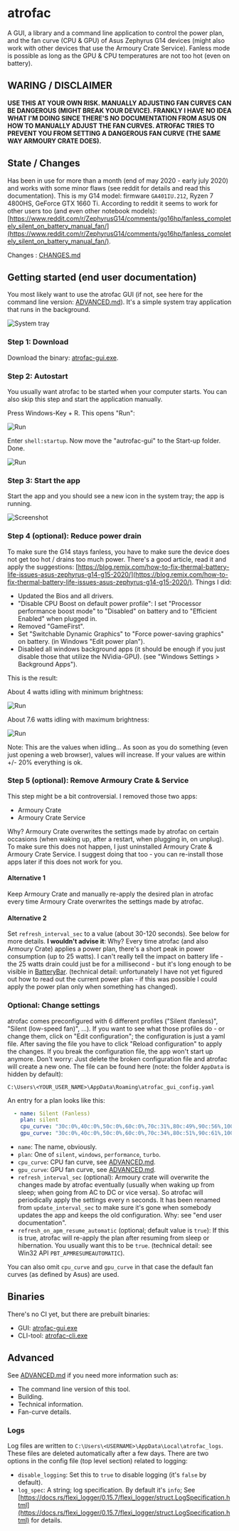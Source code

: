 # atrofac

A GUI, a library and a command line application to control the power plan, and the fan curve (CPU & GPU) of Asus Zephyrus G14 devices (might also work with other devices that use the Armoury Crate Service). Fanless mode is possible as long as the GPU & CPU temperatures are not too hot (even on battery). 

## WARING / DISCLAIMER

**USE THIS AT YOUR OWN RISK. MANUALLY ADJUSTING FAN CURVES CAN BE DANGEROUS (MIGHT BREAK YOUR DEVICE). FRANKLY I HAVE NO IDEA WHAT I'M DOING SINCE THERE'S NO DOCUMENTATION FROM ASUS ON HOW TO MANUALLY ADJUST THE FAN CURVES. ATROFAC TRIES TO PREVENT YOU FROM SETTING A DANGEROUS FAN CURVE (THE SAME WAY ARMOURY CRATE DOES).**

## State / Changes

Has been in use for more than a month (end of may 2020 - early july 2020) and works with some minor flaws (see reddit for details and read this documentation). This is my G14 model: firmware `GA401IU.212`, Ryzen 7 4800HS, GeForce GTX 1660 Ti.  According to reddit it seems to work for other users too (and even other notebook models): [https://www.reddit.com/r/ZephyrusG14/comments/go16hp/fanless_completely_silent_on_battery_manual_fan/](https://www.reddit.com/r/ZephyrusG14/comments/go16hp/fanless_completely_silent_on_battery_manual_fan/).

Changes : [CHANGES.md](CHANGES.md)

## Getting started (end user documentation)

You most likely want to use the atrofac GUI (if not, see here for the command line version: [ADVANCED.md](ADVANCED.md)). It's a simple system tray application that runs in the background.

![System tray](bin/systray.png)

### Step 1: Download

Download the binary: [atrofac-gui.exe](bin/atrofac-gui.exe).

### Step 2: Autostart

You usually want atrofac to be started when your computer starts. You can also skip this step and start the application manually.

Press Windows-Key + R. This opens "Run":

![Run](bin/startup.png)

Enter `shell:startup`. Now move the "autrofac-gui" to the Start-up folder. Done.

![Run](bin/startup_folder.png)

### Step 3: Start the app

Start the app and you should see a new icon in the system tray; the app is running.

![Screenshot](bin/tray.png)

### Step 4 (optional): Reduce power drain

To make sure the G14 stays fanless, you have to make sure the device does not get too hot / drains too much power. There's a good article, read it and apply the suggestions: [https://blog.remjx.com/how-to-fix-thermal-battery-life-issues-asus-zephyrus-g14-g15-2020/](https://blog.remjx.com/how-to-fix-thermal-battery-life-issues-asus-zephyrus-g14-g15-2020/). Things I did:

 * Updated the Bios and all drivers.
 * "Disable CPU Boost on default power profile": I set "Processor performance boost mode" to "Disabled" on battery and to "Efficient Enabled" when plugged in.
 * Removed "GameFirst".
 * Set "Switchable Dynamic Graphics" to "Force power-saving graphics" on battery. (in Windows "Edit power plan").
 * Disabled all windows background apps (it should be enough if you just disable those that utilize the NVidia-GPU). (see "Windows Settings > Background Apps").
 
This is the result:

About 4 watts idling with minimum brightness:
 
![Run](bin/minimum_ss.png)

About 7.6 watts idling with maximum brightness:

![Run](bin/maximum_ss.png)

Note: This are the values when idling... As soon as you do something (even just opening a web browser), values will increase. If your values are within +/- 20% everything is ok.

### Step 5 (optional): Remove Armoury Crate & Service

This step might be a bit controversial. I removed those two apps:

 * Armoury Crate
 * Armoury Crate Service
 
Why? Armoury Crate overwrites the settings made by atrofac on certain occasions (when waking up, after a restart, when plugging in, on unplug). To make sure this does not happen, I just uninstalled Armoury Crate & Armoury Crate Service. I suggest doing that too - you can re-install those apps later if this does not work for you.

#### Alternative 1

Keep Armoury Crate and manually re-apply the desired plan in atrofac every time Armoury Crate overwrites the settings made by atrofac.

#### Alternative 2  

Set `refresh_interval_sec` to a value (about 30-120 seconds). See below for more details. **I wouldn't advise it**: Why? Every time atrofac (and also Armoury Crate) applies a power plan, there's a short peak in power consumption (up to 25 watts). I can't really tell the impact on battery life - the 25 watts drain could just be for a millisecond - but it's long enough to be visible in [BatteryBar](http://batterybarpro.com/). (technical detail: unfortunately I have not yet figured out how to read out the current power plan - if this was possible I could apply the power plan only when something has changed).

### Optional: Change settings

atrofac comes preconfigured with 6 different profiles ("Silent (fanless)", "Silent (low-speed fan)", ...). If you want to see what those profiles do - or change them, click on "Edit configuration"; the configuration is just a yaml file. After saving the file you have to click "Reload configuration" to apply the changes. If you break the configuration file, the app won't start up anymore. Don't worry: Just delete the broken configuration file and atrofac will create a new one. The file can be found here (note: the folder `AppData` is hidden by default):

``
C:\Users\<YOUR_USER_NAME>\AppData\Roaming\atrofac_gui_config.yaml
``  

An entry for a plan looks like this:

```yaml
  - name: Silent (Fanless)
    plan: silent
    cpu_curve: "30c:0%,40c:0%,50c:0%,60c:0%,70c:31%,80c:49%,90c:56%,100c:56%"
    gpu_curve: "30c:0%,40c:0%,50c:0%,60c:0%,70c:34%,80c:51%,90c:61%,100c:61%"
```

 * `name`: The name, obviously.
 * `plan`: One of `silent`, `windows`, `performance`, `turbo`. 
 * `cpu_curve`: CPU fan curve, see [ADVANCED.md](ADVANCED.md).
 * `gpu_curve`: GPU fan curve, see [ADVANCED.md](ADVANCED.md).
 * `refresh_interval_sec` (optional): Armoury crate will overwrite the changes made by atrofac eventually (usually when waking up from sleep; when going from AC to DC or vice versa). So atrofac will periodically apply the settings every n seconds. It has been renamed from `update_interval_sec` to make sure it's gone when somebody updates the app and keeps the old configuration. Why: see "end user documentation".
 * `refresh_on_apm_resume_automatic` (optional; default value is `true`): If this is true, atrofac will re-apply the plan after resuming from sleep or hibernation. You usually want this to be `true`. (technical detail: see Win32 API `PBT_APMRESUMEAUTOMATIC`).  
 
You can also omit `cpu_curve` and `gpu_curve` in that case the default fan curves (as defined by Asus) are used. 

## Binaries

There's no CI yet, but there are prebuilt binaries:

 * GUI: [atrofac-gui.exe](bin/atrofac-gui.exe)
 * CLI-tool: [atrofac-cli.exe](bin/atrofac-cli.exe)

## Advanced

See [ADVANCED.md](ADVANCED.md) if you need more information such as:

 * The command line version of this tool.
 * Building.
 * Technical information.
 * Fan-curve details.
 
### Logs
 
Log files are written to `C:\Users\<USERNAME>\AppData\Local\atrofac_logs`. These files are deleted automatically after a few days. There are two options in the config file (top level section) related to logging:
 
 * `disable_logging`: Set this to `true` to disable logging (it's `false` by default).
 * `log_spec`: A string; log specification. By default it's `info`; See [https://docs.rs/flexi_logger/0.15.7/flexi_logger/struct.LogSpecification.html](https://docs.rs/flexi_logger/0.15.7/flexi_logger/struct.LogSpecification.html) for details. 


